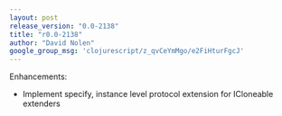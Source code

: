```yaml
---
layout: post
release_version: "0.0-2138"
title: "r0.0-2138"
author: "David Nolen"
google_group_msg: 'clojurescript/z_qvCeYmMgo/e2FiHturFgcJ'
---
```


Enhancements:

* Implement specify, instance level protocol extension for ICloneable extenders
